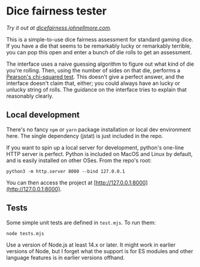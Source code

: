 # Dice fairness tester

_Try it out at [dicefairness.johnellmore.com](https://dicefairness.johnellmore.com/)._

This is a simple-to-use dice fairness assessment for standard gaming dice. If you have a die that seems to be remarkably lucky or remarkably terrible, you can pop this open and enter a bunch of die rolls to get an assessment.

The interface uses a naive guessing algorithm to figure out what kind of die you're rolling. Then, using the number of sides on that die, performs a [Pearson's chi-squared test](https://en.wikipedia.org/wiki/Pearson's_chi-squared_test). This doesn't give a perfect answer, and the interface doesn't claim that, either; you could always have an lucky or unlucky string of rolls. The guidance on the interface tries to explain that reasonably clearly.

## Local development

There's no fancy `npm` or `yarn` package installation or local dev environment
here. The single dependency (jstat) is just included in the repo.

If you want to spin up a local server for development, python's one-line HTTP server is perfect. Python is included on MacOS and Linux by default, and is easily installed on other OSes. From the repo's root:

```
python3 -m http.server 8000 --bind 127.0.0.1
```

You can then access the project at [http://127.0.0.1:8000](http://127.0.0.1:8000).

## Tests

Some simple unit tests are defined in `test.mjs`. To run them:

```
node tests.mjs
```

Use a version of Node.js at least 14.x or later. It might work in earlier versions of Node, but I forget what the support is for ES modules and other language features is in earlier versions offhand.